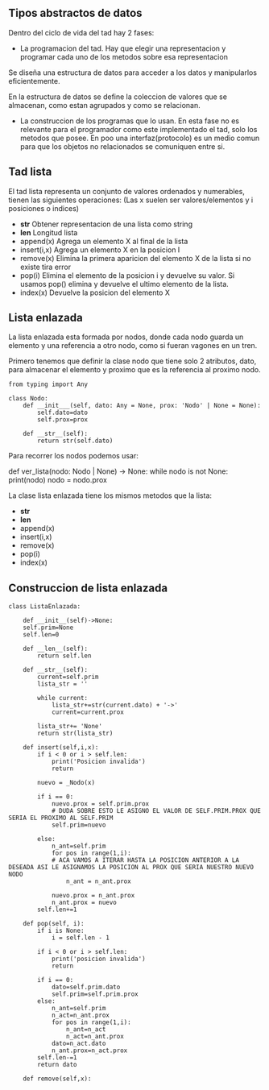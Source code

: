 ## Tipos abstractos de datos

Dentro del ciclo de vida del tad hay 2 fases:
- La programacion del tad.
Hay que elegir una representacion y programar cada uno de los metodos sobre esa representacion


Se diseña una estructura de datos para acceder a los datos y manipularlos eficientemente.

En la estructura de datos se define la coleccion de valores que se almacenan, como estan agrupados y como se relacionan.


- La construccion de los programas que lo usan.
En esta fase no es relevante para el programador como este implementado el tad, solo los metodos que posee. En poo una interfaz(protocolo) es un medio comun para que los objetos no relacionados se comuniquen entre si.


## Tad lista
El tad lista representa un conjunto de valores ordenados y numerables, tienen las siguientes operaciones:
(Las x suelen ser valores/elementos y i posiciones o indices)
- __str__ Obtener representacion de una lista como string
- __len__ Longitud lista
- append(x) Agrega un elemento X al final de la lista
- insert(i,x) Agrega un elemento X en la posicion I
- remove(x) Elimina la primera aparicion del elemento X de la lista si no existe tira error
- pop(i) Elimina el elemento de la posicion i y devuelve su valor. Si usamos pop() elimina y devuelve el ultimo elemento de la lista.
- index(x) Devuelve la posicion del elemento X

## Lista enlazada
La lista enlazada esta formada por nodos, donde cada nodo guarda un elemento y una referencia a otro nodo, como si fueran vagones en un tren.

Primero tenemos que definir la clase nodo que tiene solo 2 atributos, dato, para almacenar el elemento y proximo que es la referencia al proximo nodo.

```
from typing import Any

class Nodo:
    def __init___(self, dato: Any = None, prox: 'Nodo' | None = None):
        self.dato=dato
        self.prox=prox

    def __str__(self):
        return str(self.dato)
```

Para recorrer los nodos podemos usar:

def ver_lista(nodo: Nodo | None) -> None:
    while nodo is not None:
        print(nodo)
        nodo = nodo.prox

La clase lista enlazada tiene los mismos metodos que la lista:
- __str__
- __len__
- append(x)
- insert(i,x)
- remove(x)
- pop(i)
- index(x)

## Construccion de lista enlazada

```
class ListaEnlazada:

    def __init__(self)->None:
    self.prim=None
    self.len=0

    def __len__(self):
        return self.len

    def __str__(self):
        current=self.prim
        lista_str = ''

        while current:
            lista_str+=str(current.dato) + '->'
            current=current.prox

        lista_str+= 'None'
        return str(lista_str)

    def insert(self,i,x):
        if i < 0 or i > self.len:
            print('Posicion invalida')
            return

        nuevo = _Nodo(x)

        if i == 0:
            nuevo.prox = self.prim.prox
            # DUDA SOBRE ESTO LE ASIGNO EL VALOR DE SELF.PRIM.PROX QUE SERIA EL PROXIMO AL SELF.PRIM
            self.prim=nuevo

        else:
            n_ant=self.prim
            for pos in range(1,i):
            # ACA VAMOS A ITERAR HASTA LA POSICION ANTERIOR A LA DESEADA ASI LE ASIGNAMOS LA POSICION AL PROX QUE SERIA NUESTRO NUEVO NODO
                n_ant = n_ant.prox

            nuevo.prox = n_ant.prox
            n_ant.prox = nuevo
        self.len+=1

    def pop(self, i):
        if i is None:
            i = self.len - 1

        if i < 0 or i > self.len:
            print('posicion invalida')
            return

        if i == 0:
            dato=self.prim.dato
            self.prim=self.prim.prox
        else:
            n_ant=self.prim
            n_act=n_ant.prox
            for pos in range(1,i):
                n_ant=n_act
                n_act=n_ant.prox
            dato=n_act.dato
            n_ant.prox=n_act.prox
        self.len-=1
        return dato

    def remove(self,x):
    
```

